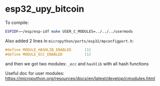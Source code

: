 # esp32_upy_bitcoin

To compile:

```bash
ESPIDF=~/esp/esp-idf make USER_C_MODULES=../../../usermods
```

Also added 2 lines in `micropython/ports/esp32/mpconfigport.h`:

```cpp
#define MODULE_HASHLIB_ENABLED      (1)
#define MODULE_ECC_ENABLED          (1)
```

and then we got two modules: `_ecc` and `hashlib` with all hash functions

Useful doc for user modules: https://micropython.org/resources/docs/en/latest/develop/cmodules.html